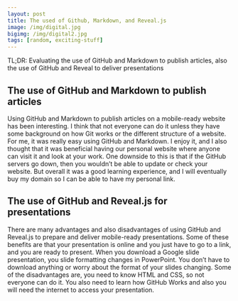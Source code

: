 ```yaml
---
layout: post
title: The used of Github, Markdown, and Reveal.js
image: /img/digital.jpg
bigimg: /img/digital2.jpg
tags: [random, exciting-stuff]
---
```


TL;DR: Evaluating the use of GitHub and Markdown to publish articles, also the use of GitHub and Reveal to deliver presentations

## The use of GitHub and Markdown to publish articles

Using GitHub and Markdown to publish articles on a mobile-ready website has been interesting. I think that not everyone can do it unless they have some background on how Git works or the different structure of a website. For me, it was really easy using GitHub and Markdown. I enjoy it, and I also thought that it was beneficial having our personal website where anyone can visit it and look at your work. One downside to this is that if the GitHub servers go down, then you wouldn’t be able to update or check your website. But overall it was a good learning experience, and I will eventually buy my domain so I can be able to have my personal link.



## The use of GitHub and Reveal.js for presentations

There are many advantages and also disadvantages of using GitHub and Reveal.js to prepare and deliver mobile-ready presentations. Some of these benefits are that your presentation is online and you just have to go to a link, and you are ready to present. When you download a Google slide presentation, you slide formatting changes in PowerPoint. You don’t have to download anything or worry about the format of your slides changing. Some of the disadvantages are, you need to know HTML and CSS, so not everyone can do it. You also need to learn how GitHub Works and also you will need the internet to access your presentation.
